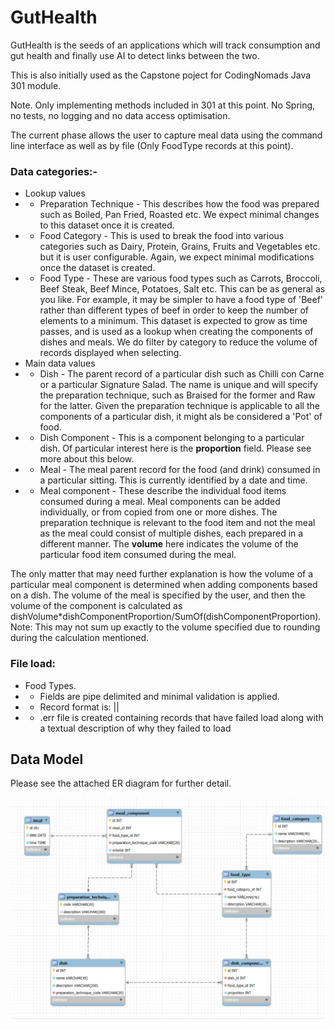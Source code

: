 # GutHealth

GutHealth is the seeds of an applications which will track consumption and gut health and finally use AI to detect links between the two.

This is also initially used as the Capstone poject for CodingNomads Java 301 module.

Note. Only implementing methods included in 301 at this point. No Spring, no tests, no logging and no data access optimisation.

The current phase allows the user to capture meal data using the command line interface as well as by file (Only FoodType records at this point).


### Data categories:-
- Lookup values
- - Preparation Technique - This describes how the food was prepared such as Boiled, Pan Fried, Roasted etc. We expect minimal changes to this dataset once it is created. 
- - Food Category - This is used to break the food into various categories such as Dairy, Protein, Grains, Fruits and Vegetables etc. but it is user configurable. Again, we expect minimal modifications once the dataset is created.
- - Food Type - These are various food types such as Carrots, Broccoli, Beef Steak, Beef Mince, Potatoes, Salt etc. This can be as general as you like. For example, it may be simpler to have a food type of 'Beef' rather than different types of beef in order to keep the number of elements to a minimum. This dataset is expected to grow as time passes, and is used as a lookup when creating the components of dishes and meals. We do filter by category to reduce the volume of records displayed when selecting.
- Main data values
- - Dish - The parent record of a particular dish such as Chilli con Carne or a particular Signature Salad. The name is unique and will specify the preparation technique, such as Braised for the former and Raw for the latter. Given the preparation technique is applicable to all the components of a particular dish, it might als be considered a 'Pot' of food.
- - Dish Component - This is a component belonging to a particular dish. Of particular interest here is the **proportion** field. Please see more about this below.
- - Meal - The meal parent record for the food (and drink) consumed in a particular sitting. This is currently identified by a date and time. 
- - Meal component - These describe the individual food items consumed during a meal. Meal components can be added individually, or from copied from one or more dishes. The preparation technique is relevant to the food item and not the meal as the meal could consist of multiple dishes, each prepared in a different manner. The **volume** here indicates the volume of the particular food item consumed during the meal.

The only matter that may need further explanation is how the volume of a particular meal component is determined when adding components based on a dish. The volume of the meal is specified by the user, and then the volume of the component is calculated as dishVolume*dishComponentProportion/SumOf(dishComponentProportion). Note: This may not sum up exactly to the volume specified due to rounding during the calculation mentioned.

### File load:
- Food Types. 
- - Fields are pipe delimited and minimal validation is applied.
- - Record format is: <foodCategoryName>|<foodTypeName>|<foodTypeDescription>
- - <fileName>.err file is created containing records that have failed load along with a textual description of why they failed to load


## Data Model
Please see the attached ER diagram for further detail.

![er-diagram.png](src/main/resources/er-diagram.png)